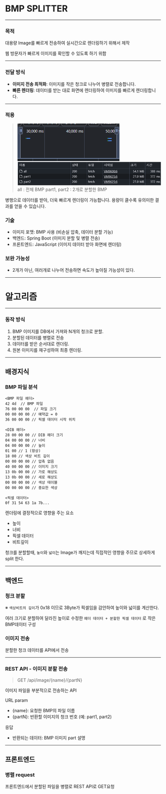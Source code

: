 # BMP SPLITTER

---
### 목적
대용량 Image를 빠르게 전송하여 실시간으로 렌더링하기 위해서 제작

웹 방문자가 빠르게 이미지를 확인할 수 있도록 하기 위함

---
### 전달 방식
- **이미지 전송 최적화**: 이미지를 작은 청크로 나누어 병렬로 전송합니다.
- **빠른 렌더링**: 데이터를 받는 대로 화면에 렌더링하여 이미지를 빠르게 렌더링합니다.

---
### 적용
> 
> ![img.png](img.png)
> ![img.png](Images/Apply1.png)
> all : 전체 BMP
> part1, part2 : 2개로 분할한 BMP

병행으로 데이터를 받아, 더욱 빠르게 렌더링이 가능합니다.
용량이 클수록 유의미한 결과를 얻을 수 있습니다.


### 기술
- 이미지 포맷: BMP 사용 (비손실 압축, 데이터 분할 가능)
- 백엔드: Spring Boot (이미지 분할 및 병렬 전송)
- 프론트엔드: JavaScript (이미지 데이터 받아 화면에 렌더링)

### 보완 가능성

- 2개가 아닌, 여러개로 나누어 전송하면 속도가 높아질 가능성이 있다.

---

# 알고리즘
---
### 동작 방식
1. BMP 이미지를 DB에서 가져와 N개의 청크로 분할.
2. 분할된 데이터를 병렬로 전송
3. 데이터를 받은 순서대로 렌더링.
4. 원본 이미지를 재구성하여 최종 렌더링.
---
## 배경지식

### BMP 파일 분석
```
<BMP 파일 헤더>
42 4d  // BMP 파일
76 00 00 00  // 파일 크기 
00 00 00 00 // 예약값 = 0
36 00 00 00 // 픽셀 데이터 시작 위치 

<DIB 헤더>
28 00 00 00 // DIB 헤더 크기
04 00 00 00 // 너비
04 00 00 00 // 높이
01 00 // 1 (항상) 
18 00 // 색상 비트 깊이
00 00 00 00 // 압축 없음
40 00 00 00 // 이미지 크기
13 0b 00 00 // 가로 해상도
13 0b 00 00 // 세로 해상도
00 00 00 00 // 색상 테이블
00 00 00 00 // 중요한 색상

<픽셀 데이터>
0f 31 54 63 1a 7b...
```

렌더링에 결정적으로 영향을 주는 요소
- 높이
- 너비
- 픽셀 데이터
- 비트깊이

청크를 분할할때, `높이`와 `넓이`는 Image가 깨지는데 직접적인 영향을 주므로 상세하게 split 한다.

---
## 백엔드

### 청크 분할
※ `색상비트의 깊이`가 0x18 이므로 3Byte가 픽셀임을 감안하여 높이와 넓이를 계산한다.

여러 크기로 분할하여 달라진 높이로 수정한 `헤더 데이터 + 분할한 픽셀 데이터` 로 작은 BMP데이터 구성

### 이미지 전송 
분할한 청크 데이터를 API에서 전송

---
### REST API - 이미지 분할 전송
> GET /api/image/{name}/{partN}

이미지 파일을 부분적으로 전송하는 API

URL param
- {name}: 요청한 BMP의 파일 이름
- {partN}: 반환할 이미지의 청크 번호 (예: part1, part2)

응답
- 반환되는 데이터: BMP 이미지 part
설명

---
## 프론트엔드

### 병렬 request
프론트엔드에서 분할된 파일을 병렬로 REST API로 GET요청

### 
